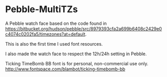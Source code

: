 Pebble-MultiTZs
===============

A Pebble watch face based on the code found in https://bitbucket.org/hudson/pebble/src/8979393cfa2a699b6408c2429e0c4074c0202fa5/timezones?at=default. 

This is also the first time I used font resources. 

I also made the watch face to respect the 12h/24h setting in Pebble.

Ticking TimeBomb BB font is for personal, non-commercial use only. 
http://www.fontspace.com/blambot/ticking-timebomb-bb
